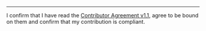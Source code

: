 

______________________________________
I confirm that I have read the [Contributor Agreement v1.1](https://github.com/tegonal/github-commons/blob/v0.7.0/.github/Contributor%20Agreement.txt), agree to be bound on them and confirm that my contribution is compliant.
